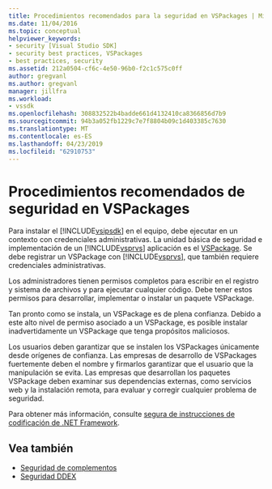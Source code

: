 ```yaml
---
title: Procedimientos recomendados para la seguridad en VSPackages | Microsoft Docs
ms.date: 11/04/2016
ms.topic: conceptual
helpviewer_keywords:
- security [Visual Studio SDK]
- security best practices, VSPackages
- best practices, security
ms.assetid: 212a0504-cf6c-4e50-96b0-f2c1c575c0ff
author: gregvanl
ms.author: gregvanl
manager: jillfra
ms.workload:
- vssdk
ms.openlocfilehash: 308832522b4badde661d4132410ca8366856d7b9
ms.sourcegitcommit: 94b3a052fb1229c7e7f8804b09c1d403385c7630
ms.translationtype: MT
ms.contentlocale: es-ES
ms.lasthandoff: 04/23/2019
ms.locfileid: "62910753"
---
```

# <a name="best-practices-for-security-in-vspackages"></a>Procedimientos recomendados de seguridad en VSPackages
Para instalar el [!INCLUDE[vsipsdk](../../extensibility/includes/vsipsdk_md.md)] en el equipo, debe ejecutar en un contexto con credenciales administrativas. La unidad básica de seguridad e implementación de un [!INCLUDE[vsprvs](../../code-quality/includes/vsprvs_md.md)] aplicación es el [VSPackage](../../extensibility/internals/vspackages.md). Se debe registrar un VSPackage con [!INCLUDE[vsprvs](../../code-quality/includes/vsprvs_md.md)], que también requiere credenciales administrativas.

 Los administradores tienen permisos completos para escribir en el registro y sistema de archivos y para ejecutar cualquier código. Debe tener estos permisos para desarrollar, implementar o instalar un paquete VSPackage.

 Tan pronto como se instala, un VSPackage es de plena confianza. Debido a este alto nivel de permiso asociado a un VSPackage, es posible instalar inadvertidamente un VSPackage que tenga propósitos maliciosos.

 Los usuarios deben garantizar que se instalen los VSPackages únicamente desde orígenes de confianza. Las empresas de desarrollo de VSPackages fuertemente deben el nombre y firmarlos garantizar que el usuario que la manipulación se evita. Las empresas que desarrollan los paquetes VSPackage deben examinar sus dependencias externas, como servicios web y la instalación remota, para evaluar y corregir cualquier problema de seguridad.

 Para obtener más información, consulte [segura de instrucciones de codificación de .NET Framework](/previous-versions/visualstudio/visual-studio-2008/d55zzx87(v=vs.90)).

## <a name="see-also"></a>Vea también
- [Seguridad de complementos](https://msdn.microsoft.com/Library/44a5c651-6246-4310-b371-65378917c799)
- [Seguridad DDEX](https://msdn.microsoft.com/library/44a52a70-5c98-450e-993d-4a3b32f69ba8)
